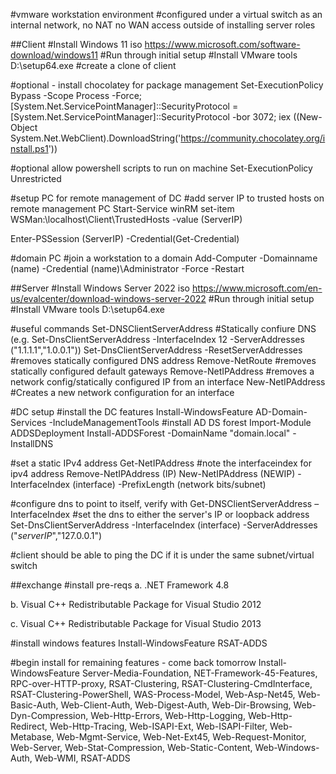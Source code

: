 #vmware workstation environment
#configured under a virtual switch as an internal network, no NAT no WAN access outside of installing server roles


##Client
#Install Windows 11 iso https://www.microsoft.com/software-download/windows11
#Run through initial setup
#Install VMware tools
D:\setup64.exe
#create a clone of client


#optional - install chocolatey for package management
Set-ExecutionPolicy Bypass -Scope Process -Force; [System.Net.ServicePointManager]::SecurityProtocol = [System.Net.ServicePointManager]::SecurityProtocol -bor 3072; iex ((New-Object System.Net.WebClient).DownloadString('https://community.chocolatey.org/install.ps1'))

#optional allow powershell scripts to run on machine
Set-ExecutionPolicy Unrestricted

#setup PC for remote management of DC
#add server IP to trusted hosts on remote management PC
Start-Service winRM
set-item WSMan:\localhost\Client\TrustedHosts -value (ServerIP)

Enter-PSSession (ServerIP) -Credential(Get-Credential)


#domain PC
#join a workstation to a domain
Add-Computer -Domainname (name) -Credential (name)\Administrator -Force -Restart



##Server
#Install Windows Server 2022 iso https://www.microsoft.com/en-us/evalcenter/download-windows-server-2022
#Run through initial setup
#Install VMware tools
D:\setup64.exe

#useful commands
Set-DNSClientServerAddress                                #Statically confiure DNS (e.g. Set-DnsClientServerAddress -InterfaceIndex 12 -ServerAddresses ("1.1.1.1","1.0.0.1"))
Set-DnsClientServerAddress -ResetServerAddresses          #removes statically configured DNS address
Remove-NetRoute                                           #removes statically configured default gateways
Remove-NetIPAddress                                       #removes a network config/statically configured IP from an interface
New-NetIPAddress                                          #Creates a new network configuration for an interface


#DC setup
#install the DC features
Install-WindowsFeature AD-Domain-Services -IncludeManagementTools
#install AD DS forest
Import-Module ADDSDeployment
Install-ADDSForest -DomainName "domain.local" -InstallDNS


#set a static IPv4 address
Get-NetIPAddress
#note the interfaceindex for ipv4 address
Remove-NetIPAddress (IP)
New-NetIPAddress (NEWIP) -InterfaceIndex (interface) -PrefixLength (network bits/subnet)

#configure dns to point to itself, verify with
Get-DNSClientServerAddress –InterfaceIndex
#set the dns to either the server's IP or loopback address
Set-DnsClientServerAddress -InterfaceIndex (interface) -ServerAddresses ("*serverIP*","127.0.0.1")

#client should be able to ping the DC if it is under the same subnet/virtual switch





##exchange
#install pre-reqs
a. .NET Framework 4.8

b. Visual C++ Redistributable Package for Visual Studio 2012

c. Visual C++ Redistributable Package for Visual Studio 2013

#install windows features
Install-WindowsFeature RSAT-ADDS

#begin install for remaining features - come back tomorrow
Install-WindowsFeature Server-Media-Foundation, NET-Framework-45-Features, RPC-over-HTTP-proxy, RSAT-Clustering, RSAT-Clustering-CmdInterface, RSAT-Clustering-PowerShell, WAS-Process-Model, Web-Asp-Net45, Web-Basic-Auth, Web-Client-Auth, Web-Digest-Auth, Web-Dir-Browsing, Web-Dyn-Compression, Web-Http-Errors, Web-Http-Logging, Web-Http-Redirect, Web-Http-Tracing, Web-ISAPI-Ext, Web-ISAPI-Filter, Web-Metabase, Web-Mgmt-Service, Web-Net-Ext45, Web-Request-Monitor, Web-Server, Web-Stat-Compression, Web-Static-Content, Web-Windows-Auth, Web-WMI, RSAT-ADDS
